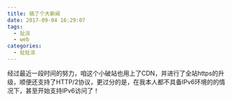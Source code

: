 ```yaml
---
title: 搞了个大新闻
date: 2017-09-04 16:29:07
tags:
  - 扯淡
  - web
categories:
  - 扯扯淡
---
```


经过最近一段时间的努力，咱这个小破站也用上了CDN，并进行了全站https的升级，顺便还支持了HTTP/2协议，更过分的是，在我本人都不具备IPv6环境的的情况下，甚至开始支持IPv6访问了！
